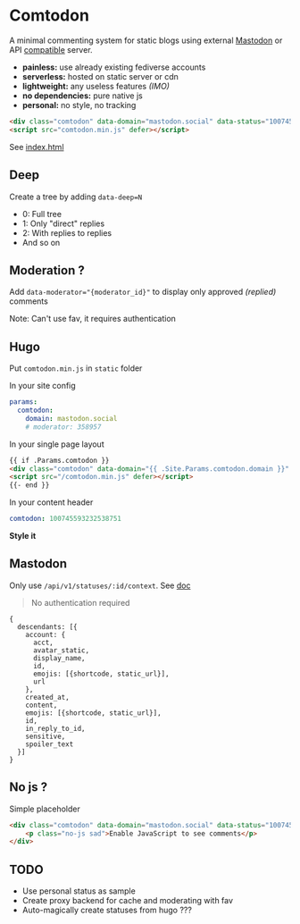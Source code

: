 # Comtodon

A minimal commenting system for static blogs using external [Mastodon](https://joinmastodon.org) or API [compatible](https://pleroma.social) server.

- **painless:** use already existing fediverse accounts
- **serverless:** hosted on static server or cdn
- **lightweight:** any useless features *(IMO)*
- **no dependencies:** pure native js
- **personal:** no style, no tracking

```html
<div class="comtodon" data-domain="mastodon.social" data-status="100745593232538751"></div>
<script src="comtodon.min.js" defer></script>
```

See [index.html](index.html)

## Deep

Create a tree by adding `data-deep=N`
  - 0: Full tree
  - 1: Only "direct" replies
  - 2: With replies to replies
  - And so on

## Moderation ?

Add `data-moderator="{moderator_id}"` to display only approved *(replied)* comments

Note: Can't use fav, it requires authentication

## Hugo
Put `comtodon.min.js` in `static` folder

In your site config
```yaml
params:
  comtodon:
    domain: mastodon.social
    # moderator: 358957
```

In your single page layout
```html
{{ if .Params.comtodon }}
<div class="comtodon" data-domain="{{ .Site.Params.comtodon.domain }}" data-status="{{ .Params.comtodon }}" {{ with .Site.Params.comtodon.moderator }}data-moderator="{{ . }}"{{ end }}></div>
<script src="/comtodon.min.js" defer></script>
{{- end }}
```

In your content header
```yaml
comtodon: 100745593232538751
```

**Style it**

## Mastodon

Only use `/api/v1/statuses/:id/context`. See [doc](https://docs.joinmastodon.org/api/rest/statuses/#get-api-v1-statuses-id-context)

> No authentication required

```
{
  descendants: [{
    account: {
      acct,
      avatar_static,
      display_name,
      id,
      emojis: [{shortcode, static_url}],
      url
    },
    created_at,
    content,
    emojis: [{shortcode, static_url}],
    id,
    in_reply_to_id,
    sensitive,
    spoiler_text
  }]
}
```

## No js ?

Simple placeholder
```html
<div class="comtodon" data-domain="mastodon.social" data-status="100745593232538751">
    <p class="no-js sad">Enable JavaScript to see comments</p>
</div>
```

## TODO

- Use personal status as sample
- Create proxy backend for cache and moderating with fav
- Auto-magically create statuses from hugo ???